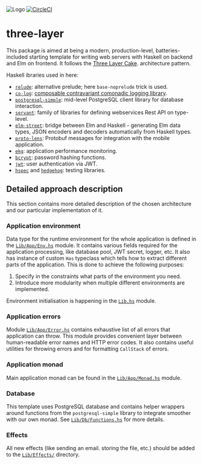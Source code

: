 ![Logo](https://holmusk.dev/images/projects/three_layer.png)
[![CircleCI](https://circleci.com/gh/Holmusk/three-layer.svg?style=svg)](https://circleci.com/gh/Holmusk/three-layer)

# three-layer

This package is aimed at being a modern, production-level, batteries-included starting template for
writing web servers with Haskell on backend and Elm on frontend. It follows the
[Three Layer Cake](http://www.parsonsmatt.org/2018/03/22/three_layer_haskell_cake.html).
architecture pattern.

Haskell ibraries used in here:
* [`relude`](https://github.com/kowainik/relude): alternative prelude; here
  `base-noprelude` trick is used.
* [`co-log`](https://github.com/kowainik/co-log):
  [composable contravariant comonadic logging library](https://kowainik.github.io/posts/2018-09-25-co-log).
* [`postgresql-simple`](http://hackage.haskell.org/package/postgresql-simple):
  mid-level PostgreSQL client library for database interaction.
* [`servant`](http://hackage.haskell.org/package/servant): family of libraries
  for defining webservices Rest API on type-level.
* [`elm-street`](https://github.com/Holmusk/elm-street): bridge between Elm and
  Haskell - generating Elm data types, JSON encoders and decoders automatically
  from Haskell types.
* [`proto-lens`](http://hackage.haskell.org/package/proto-lens): Protobuf
  messages for integration with the mobile application.
* [`ekg`](http://hackage.haskell.org/package/ekg): application performance monitoring.
* [`bcrypt`](http://hackage.haskell.org/package/bcrypt): password hashing functions.
* [`jwt`](http://hackage.haskell.org/package/jwt): user authentication via JWT.
* [`hspec`](http://hackage.haskell.org/package/hspec) and [`hedgehog`](http://hackage.haskell.org/package/hedgehog): testing libraries.

## Detailed approach description

This section contains more detailed description of the chosen architecture and
our particular implementation of it.

### Application environment

Data type for the runtime environment for the whole application is defined in
the [`Lib/App/Env.hs`](src/Lib/App/Env.hs) module. It contains various fields
required for the application processing, like database pool, JWT secret, logger,
etc. It also has instance of custom `Has` typeclass which tells how to extract
different parts of the application. This is done to achieve the following purposes:

1. Specify in the constraints what parts of the environment you need.
2. Introduce more modularity when multiple different environments are implemented.

Environment initialisation is happening in the [`Lib.hs`](src/Lib.hs) module.

### Application errors

Module [`Lib/App/Error.hs`](src/Lib/App/Error.hs) contains exhaustive list of
all errors that application can throw. This module provides convenient layer
between human-readable error names and HTTP error codes. It also contains useful
utilities for throwing errors and for formatting `CallStack` of errors.

### Application monad

Main application monad can be found in the
[`Lib/App/Monad.hs`](src/Lib/App/Monad.hs) module.

### Database

This template uses PostgreSQL database and contains helper wrappers around
functions from the `postgresql-simple` library to integrate smoother with our
own monad. See [`Lib/Db/Functions.hs`](src/Lib/Db/Functions.hs) for more details.

### Effects

All new effects (like sending an email. storing the file, etc.) should be added
to the [`Lib/Effects/`](src/Lib/Effects) directory.
